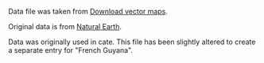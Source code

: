 Data file was taken from [Download vector maps](https://geojson-maps.ash.ms/).

Original data is from [Natural Earth](https://www.naturalearthdata.com/downloads/). 

Data was originally used in cate. This file has been slightly altered to create 
a separate entry for "French Guyana".
